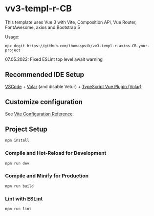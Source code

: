 # vv3-templ-r-CB

This template uses Vue 3 with Vite, Composition APi, Vue Router, FontAwesome, axios and Bootstrap 5 

Usage:
```
npx degit https://github.com/thomaspsik/vv3-templ-r-axios-CB your-project
```

07.05.2022: Fixed ESLint top level await warning

## Recommended IDE Setup

[VSCode](https://code.visualstudio.com/) + [Volar](https://marketplace.visualstudio.com/items?itemName=johnsoncodehk.volar) (and disable Vetur) + [TypeScript Vue Plugin (Volar)](https://marketplace.visualstudio.com/items?itemName=johnsoncodehk.vscode-typescript-vue-plugin).

## Customize configuration

See [Vite Configuration Reference](https://vitejs.dev/config/).

## Project Setup

```sh
npm install
```

### Compile and Hot-Reload for Development

```sh
npm run dev
```

### Compile and Minify for Production

```sh
npm run build
```

### Lint with [ESLint](https://eslint.org/)

```sh
npm run lint
```
